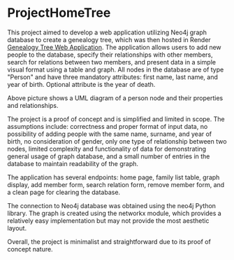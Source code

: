 # ProjectHomeTree
This project aimed to develop a web application utilizing Neo4j graph database to create a genealogy tree, which was then hosted in Render [Genealogy Tree Web Application](https://family-tree-graph-project.onrender.com/). The application allows users to add new people to the database, specify their relationships with other members, search for relations between two members, and present data in a simple visual format using a table and graph. All nodes in the database are of type "Person" and have three mandatory attributes: first name, last name, and year of birth. Optional attribute is the year of death.


Above picture shows a UML diagram of a person node and their properties and relationships.

The project is a proof of concept and is simplified and limited in scope. The assumptions include: correctness and proper format of input data, no possibility of adding people with the same name, surname, and year of birth, no consideration of gender, only one type of relationship between two nodes, limited complexity and functionality of data for demonstrating general usage of graph database, and a small number of entries in the database to maintain readability of the graph.

The application has several endpoints: home page, family list table, graph display, add member form, search relation form, remove member form, and a clean page for clearing the database.

The connection to Neo4j database was obtained using the neo4j Python library. The graph is created using the networkx module, which provides a relatively easy implementation but may not provide the most aesthetic layout.

Overall, the project is minimalist and straightforward due to its proof of concept nature.
